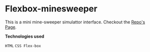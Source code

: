 # Flexbox-minesweeper

This is a mini mine-sweeper simulattor interface.
Checkout the [Repo's Page](https://mika215.github.io/flexbox-minesweeper/).

**Technologies used**

`HTML`
`CSS Flex-box` 
